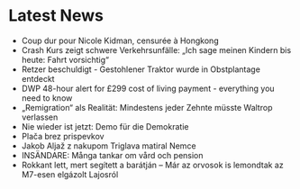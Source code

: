 # Latest News
-  Coup dur pour Nicole Kidman, censurée à Hongkong
-  Crash Kurs zeigt schwere Verkehrsunfälle: „Ich sage meinen Kindern bis heute: Fahrt vorsichtig“
-  Retzer beschuldigt - Gestohlener Traktor wurde in Obstplantage entdeckt
-  DWP 48-hour alert for £299 cost of living payment - everything you need to know
-  „Remigration“ als Realität: Mindestens jeder Zehnte müsste Waltrop verlassen
-  Nie wieder ist jetzt: Demo für die Demokratie
-  Plača brez prispevkov
-  Jakob Aljaž z nakupom Triglava matiral Nemce
-  INSÄNDARE: Många tankar om vård och pension
-  Rokkant lett, mert segített a barátján – Már az orvosok is lemondtak az M7-esen elgázolt Lajosról
